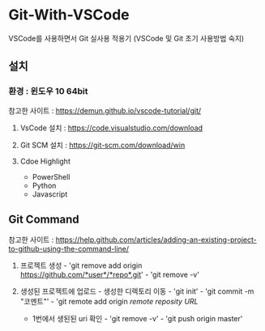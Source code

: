 # Git-With-VSCode
VSCode를 사용하면서 Git 실사용 적용기
(VSCode 및 Git 초기 사용방법 숙지)

## 설치
### 환경 : 윈도우 10 64bit

참고한 사이트 : <https://demun.github.io/vscode-tutorial/git/>

1. VsCode 설치 : 
<https://code.visualstudio.com/download>

1. Git SCM 설치 : 
<https://git-scm.com/download/win>

1. Cdoe Highlight
    - PowerShell
    - Python
    - Javascript
  
## Git Command

참고한 사이트 : <https://help.github.com/articles/adding-an-existing-project-to-github-using-the-command-line/>

   1. 프로젝트 생성
    - 'git remove add origin https://github.com/*user*/*repo*.git'
    - 'git remove -v'

   2. 생성된 프로젝트에 업로드
    - 생성한 디렉토리 이동
    - 'git init'
    - 'git commit -m "코멘트"'
    - 'git remote add origin *remote reposity URL*
        - 1번에서 생된된 uri 확인
    - 'git remove -v'
    - 'git push origin master'